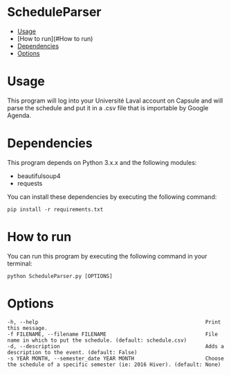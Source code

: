ScheduleParser
==============
- [Usage](#Usage)
- [How to run](#How to run)
- [Dependencies](#Dependencies)
- [Options](#Options) 

# Usage

This program will log into your Université Laval account on Capsule and will parse the schedule and put it in a .csv file that is importable by Google Agenda.

# Dependencies

This program depends on Python 3.x.x and the following modules:
+ beautifulsoup4
+ requests

You can install these dependencies by executing the following command:
```
pip install -r requirements.txt
```

# How to run

You can run this program by executing the following command in your terminal:
```
python ScheduleParser.py [OPTIONS]
```

# Options
    -h, --help                                                      Print this message.
    -f FILENAME, --filename FILENAME                                File name in which to put the schedule. (default: schedule.csv)
    -d, --description                                               Adds a description to the event. (default: False)
    -s YEAR MONTH, --semester_date YEAR MONTH                       Choose the schedule of a specific semester (ie: 2016 Hiver). (default: None)
